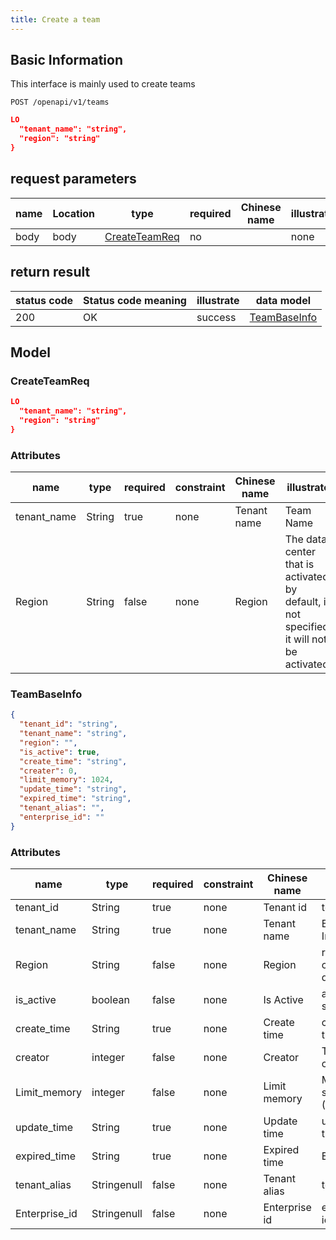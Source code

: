 ```yaml
---
title: Create a team
---
```


## Basic Information

This interface is mainly used to create teams

```shell title="请求路径"
POST /openapi/v1/teams
```

```json title="Body 请求体示例"
LO
  "tenant_name": "string",
  "region": "string"
}
```

## request parameters

| name | Location | type                                | required | Chinese name | illustrate |
| ---- | -------- | ----------------------------------- | -------- | ------------ | ---------- |
| body | body     | [CreateTeamReq](#schemaccreteamreq) | no       |              | none       |

## return result

| status code | Status code meaning | illustrate | data model                          |
| ----------- | ------------------- | ---------- | ----------------------------------- |
| 200         | OK                  | success    | [TeamBaseInfo](#schemateambaseinfo) |

## Model

### CreateTeamReq<a id="schemacreateteamreq"></a>

```json
LO
  "tenant_name": "string",
  "region": "string"
}
```

### Attributes

| name                             | type   | required | constraint | Chinese name | illustrate                                                                               |
| -------------------------------- | ------ | -------- | ---------- | ------------ | ---------------------------------------------------------------------------------------- |
| tenant_name | String | true     | none       | Tenant name  | Team Name                                                                                |
| Region                           | String | false    | none       | Region       | The data center that is activated by default, if not specified, it will not be activated |

### TeamBaseInfo<a id="schemateambaseinfo"></a>

```json
{
  "tenant_id": "string",
  "tenant_name": "string",
  "region": "",
  "is_active": true,
  "create_time": "string",
  "creater": 0,
  "limit_memory": 1024,
  "update_time": "string",
  "expired_time": "string",
  "tenant_alias": "",
  "enterprise_id": ""
}
```

### Attributes

| name                               | type        | required | constraint | Chinese name  | illustrate                              |
| ---------------------------------- | ----------- | -------- | ---------- | ------------- | --------------------------------------- |
| tenant_id     | String      | true     | none       | Tenant id     | tenant id                               |
| tenant_name   | String      | true     | none       | Tenant name   | Basic Information                       |
| Region                             | String      | false    | none       | Region        | regional center, deprecated             |
| is_active     | boolean     | false    | none       | Is Active     | active state                            |
| create_time   | String      | true     | none       | Create time   | creation time                           |
| creator                            | integer     | false    | none       | Creator       | Tenant creator                          |
| Limit_memory  | integer     | false    | none       | Limit memory  | Memory size unit (M) |
| update_time   | String      | true     | none       | Update time   | update time                             |
| expired_time  | String      | true     | none       | Expired time  | Expiration                              |
| tenant_alias  | Stringenull | false    | none       | Tenant alias  | team alias                              |
| Enterprise_id | Stringenull | false    | none       | Enterprise id | enterprise id                           |
